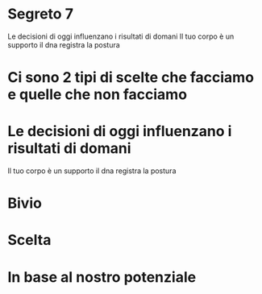 # Segreto 7

Le decisioni di oggi influenzano i risultati di domani
Il tuo corpo è un supporto il dna registra la postura

# Ci sono 2 tipi di scelte che facciamo e quelle che non facciamo 

# Le decisioni di oggi influenzano i risultati di domani

Il tuo corpo è un supporto il dna registra la postura
# Bivio 
# Scelta

# In base al nostro potenziale
<!--stackedit_data:
eyJoaXN0b3J5IjpbMzkzMDA0MDEwXX0=
-->